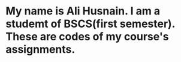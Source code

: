 # My name is Ali Husnain. I am a studemt of BSCS(first semester). These are codes of my course's assignments.